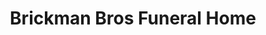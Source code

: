 ---
title: "Brickman Bros Funeral Home"
url: /willoughby/brickman-bros-funeral-home/
shop: funeral directors
---